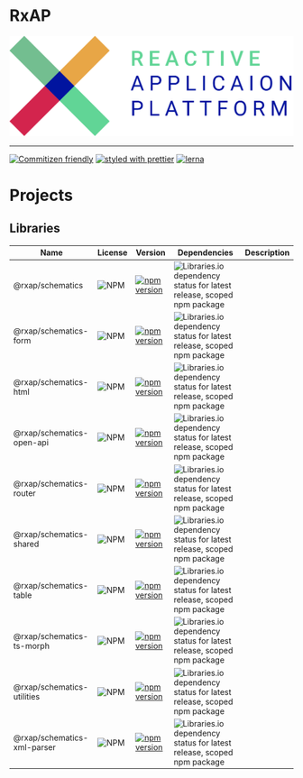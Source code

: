 RxAP
===

![](logo.png)

---

[![Commitizen friendly](https://img.shields.io/badge/commitizen-friendly-brightgreen.svg)](http://commitizen.github.io/cz-cli/)
[![styled with prettier](https://img.shields.io/badge/styled_with-prettier-ff69b4.svg?style=flat-square)](https://github.com/prettier/prettier)
[![lerna](https://img.shields.io/badge/maintained%20with-lerna-cc00ff.svg)](https://lerna.js.org/)

> 

# Projects

## Libraries

Name | License | Version | Dependencies | Description
--- | --- | --- | --- | ---
@rxap/schematics | ![NPM](https://img.shields.io/npm/l/@rxap/schematics?style=flat-square) | [![npm version](https://img.shields.io/npm/v/@rxap/schematics?style=flat-square)](https://www.npmjs.com/package/@rxap/schematics) | ![Libraries.io dependency status for latest release, scoped npm package](https://img.shields.io/librariesio/release/npm/@rxap/schematics) | 
@rxap/schematics-form | ![NPM](https://img.shields.io/npm/l/@rxap/schematics-form?style=flat-square) | [![npm version](https://img.shields.io/npm/v/@rxap/schematics-form?style=flat-square)](https://www.npmjs.com/package/@rxap/schematics-form) | ![Libraries.io dependency status for latest release, scoped npm package](https://img.shields.io/librariesio/release/npm/@rxap/schematics-form) | 
@rxap/schematics-html | ![NPM](https://img.shields.io/npm/l/@rxap/schematics-html?style=flat-square) | [![npm version](https://img.shields.io/npm/v/@rxap/schematics-html?style=flat-square)](https://www.npmjs.com/package/@rxap/schematics-html) | ![Libraries.io dependency status for latest release, scoped npm package](https://img.shields.io/librariesio/release/npm/@rxap/schematics-html) | 
@rxap/schematics-open-api | ![NPM](https://img.shields.io/npm/l/@rxap/schematics-open-api?style=flat-square) | [![npm version](https://img.shields.io/npm/v/@rxap/schematics-open-api?style=flat-square)](https://www.npmjs.com/package/@rxap/schematics-open-api) | ![Libraries.io dependency status for latest release, scoped npm package](https://img.shields.io/librariesio/release/npm/@rxap/schematics-open-api) | 
@rxap/schematics-router | ![NPM](https://img.shields.io/npm/l/@rxap/schematics-router?style=flat-square) | [![npm version](https://img.shields.io/npm/v/@rxap/schematics-router?style=flat-square)](https://www.npmjs.com/package/@rxap/schematics-router) | ![Libraries.io dependency status for latest release, scoped npm package](https://img.shields.io/librariesio/release/npm/@rxap/schematics-router) | 
@rxap/schematics-shared | ![NPM](https://img.shields.io/npm/l/@rxap/schematics-shared?style=flat-square) | [![npm version](https://img.shields.io/npm/v/@rxap/schematics-shared?style=flat-square)](https://www.npmjs.com/package/@rxap/schematics-shared) | ![Libraries.io dependency status for latest release, scoped npm package](https://img.shields.io/librariesio/release/npm/@rxap/schematics-shared) | 
@rxap/schematics-table | ![NPM](https://img.shields.io/npm/l/@rxap/schematics-table?style=flat-square) | [![npm version](https://img.shields.io/npm/v/@rxap/schematics-table?style=flat-square)](https://www.npmjs.com/package/@rxap/schematics-table) | ![Libraries.io dependency status for latest release, scoped npm package](https://img.shields.io/librariesio/release/npm/@rxap/schematics-table) | 
@rxap/schematics-ts-morph | ![NPM](https://img.shields.io/npm/l/@rxap/schematics-ts-morph?style=flat-square) | [![npm version](https://img.shields.io/npm/v/@rxap/schematics-ts-morph?style=flat-square)](https://www.npmjs.com/package/@rxap/schematics-ts-morph) | ![Libraries.io dependency status for latest release, scoped npm package](https://img.shields.io/librariesio/release/npm/@rxap/schematics-ts-morph) | 
@rxap/schematics-utilities | ![NPM](https://img.shields.io/npm/l/@rxap/schematics-utilities?style=flat-square) | [![npm version](https://img.shields.io/npm/v/@rxap/schematics-utilities?style=flat-square)](https://www.npmjs.com/package/@rxap/schematics-utilities) | ![Libraries.io dependency status for latest release, scoped npm package](https://img.shields.io/librariesio/release/npm/@rxap/schematics-utilities) | 
@rxap/schematics-xml-parser | ![NPM](https://img.shields.io/npm/l/@rxap/schematics-xml-parser?style=flat-square) | [![npm version](https://img.shields.io/npm/v/@rxap/schematics-xml-parser?style=flat-square)](https://www.npmjs.com/package/@rxap/schematics-xml-parser) | ![Libraries.io dependency status for latest release, scoped npm package](https://img.shields.io/librariesio/release/npm/@rxap/schematics-xml-parser) | 


